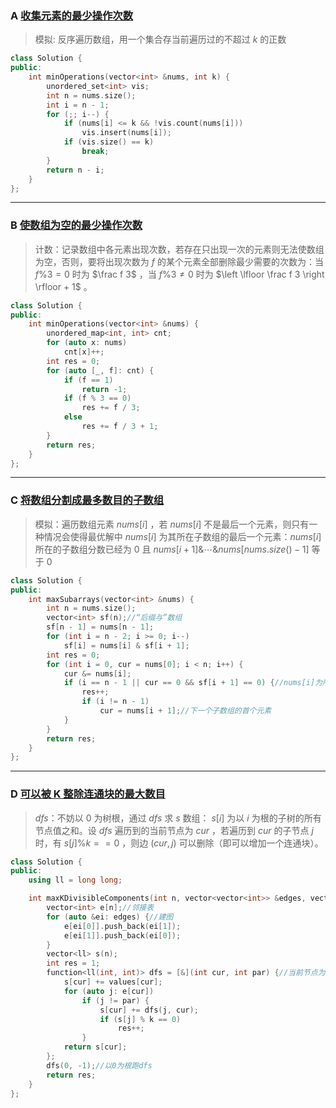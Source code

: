 
### A [收集元素的最少操作次数](https://leetcode.cn/problems/minimum-operations-to-collect-elements/)

> 模拟: 反序遍历数组，用一个集合存当前遍历过的不超过 $k$ 的正数
```cpp
class Solution {
public:
    int minOperations(vector<int> &nums, int k) {
        unordered_set<int> vis;
        int n = nums.size();
        int i = n - 1;
        for (;; i--) {
            if (nums[i] <= k && !vis.count(nums[i]))
                vis.insert(nums[i]);
            if (vis.size() == k)
                break;
        }
        return n - i;
    }
};
```
___

### B [使数组为空的最少操作次数](https://leetcode.cn/problems/minimum-number-of-operations-to-make-array-empty/)

>计数：记录数组中各元素出现次数，若存在只出现一次的元素则无法使数组为空，否则，要将出现次数为 $f$ 的某个元素全部删除最少需要的次数为：当 $f\%3=0$ 时为 $\frac f 3$ ，当 $f\%3\ne 0$ 时为 $\left \lfloor \frac f 3 \right \rfloor + 1$ 。

```cpp
class Solution {
public:
    int minOperations(vector<int> &nums) {
        unordered_map<int, int> cnt;
        for (auto x: nums)
            cnt[x]++;
        int res = 0;
        for (auto [_, f]: cnt) {
            if (f == 1)
                return -1;
            if (f % 3 == 0)
                res += f / 3;
            else
                res += f / 3 + 1;
        }
        return res;
    }
};
```
___

### C [将数组分割成最多数目的子数组](https://leetcode.cn/problems/split-array-into-maximum-number-of-subarrays/)

>模拟：遍历数组元素 $nums[i]$ ，若 $nums[i]$ 不是最后一个元素，则只有一种情况会使得最优解中 $nums[i]$ 为其所在子数组的最后一个元素：$nums[i]$ 所在的子数组分数已经为 $0$ 且 $nums[i+1]\&\cdots\&nums[nums.size()-1]$ 等于 $0$

```cpp
class Solution {
public:
    int maxSubarrays(vector<int> &nums) {
        int n = nums.size();
        vector<int> sf(n);//“后缀与”数组
        sf[n - 1] = nums[n - 1];
        for (int i = n - 2; i >= 0; i--)
            sf[i] = nums[i] & sf[i + 1];
        int res = 0;
        for (int i = 0, cur = nums[0]; i < n; i++) {
            cur &= nums[i];
            if (i == n - 1 || cur == 0 && sf[i + 1] == 0) {//nums[i]为所在子数组的最后一个元素
                res++;
                if (i != n - 1)
                    cur = nums[i + 1];//下一个子数组的首个元素
            }
        }
        return res;
    }
};
```
___

### D [可以被 K 整除连通块的最大数目](https://leetcode.cn/problems/maximum-number-of-k-divisible-components/)

> $dfs$：不妨以 $0$ 为树根，通过 $dfs$ 求 $s$ 数组： $s[i]$ 为以  $i$ 为根的子树的所有节点值之和。设 $dfs$ 遍历到的当前节点为 $cur$ ，若遍历到 $cur$ 的子节点 $j$ 时，有 $s[j]\%k==0$ ，则边 $(cur,j)$ 可以删除（即可以增加一个连通块）。


```cpp
class Solution {
public:
    using ll = long long;

    int maxKDivisibleComponents(int n, vector<vector<int>> &edges, vector<int> &values, int k) {
        vector<int> e[n];//邻接表
        for (auto &ei: edges) {//建图
            e[ei[0]].push_back(ei[1]);
            e[ei[1]].push_back(ei[0]);
        }
        vector<ll> s(n);
        int res = 1;
        function<ll(int, int)> dfs = [&](int cur, int par) {//当前节点为cur,父节点为par
            s[cur] += values[cur];
            for (auto j: e[cur])
                if (j != par) {
                    s[cur] += dfs(j, cur);
                    if (s[j] % k == 0)
                        res++;
                }
            return s[cur];
        };
        dfs(0, -1);//以0为根跑dfs
        return res;
    }
};
```

<!--stackedit_data:
eyJoaXN0b3J5IjpbLTIxMjEwNTk2MjMsLTE2NDY4NTA0MCwtMT
UwMjcxOTc1MiwtMTM0MzUwNjUxNSwtMjA4ODc0NjYxMiwtMTUw
MzQxMjAyOSwtODM3NjUxNzQ2LC01Mjc3OTU0NTQsLTgzODAzMz
g5MCwtMTkyMjk2MzE3MCwxMjM3MjkyMTg1LDE3NzYwMTExMDMs
ODMzMTgxODk3LDE4NTY4MjgyOTFdfQ==
-->